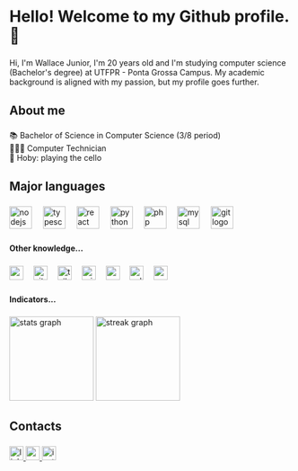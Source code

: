 <!--
**WallaceJunior14/WallaceJunior14** is a ✨ _special_ ✨ repository because its `README.md` (this file) appears on your GitHub profile.

MASCOTE 
<div align="center">
  <img src='https://i.postimg.cc/bYtmbbTp/octocat-1677350705722.png' border='0' alt='octocat-1677350705722'  height="300" width="300"/>
</div>
-->
<h1 align="left">Hello! Welcome to my Github profile. 👋</h1>

###

<p align="left">Hi, I'm Wallace Junior, I'm 20 years old and I'm studying computer science (Bachelor's degree) at UTFPR - Ponta Grossa Campus. My academic background is aligned with my passion, but my profile goes further.</p>

###

<h2 align="left">About me</h2>

###

<p align="left">📚 Bachelor of Science in Computer Science (3/8 period)<br>🧑🏾‍💻 Computer Technician<br>🎻 Hoby: playing the cello</p>

###

<h2 align="left">Major languages</h2>

###

<div align="left">
  <img src="https://cdn.simpleicons.org/nodedotjs/339933" height="40" alt="nodejs logo"  />
  <img width="12" />
  <img src="https://cdn.simpleicons.org/typescript/3178C6" height="40" alt="typescript logo"  />
  <img width="12" />
  <img src="https://cdn.jsdelivr.net/gh/devicons/devicon/icons/react/react-original.svg" height="40" alt="react logo"  />
  <img width="12" />
  <img src="https://cdn.simpleicons.org/python/3776AB" height="40" alt="python logo"  />
  <img width="12" />
  <img src="https://skillicons.dev/icons?i=php" height="40" alt="php logo"  />
  <img width="12" />
  <img src="https://skillicons.dev/icons?i=mysql" height="40" alt="mysql logo"  />
  <img width="12" />
  <img src="https://skillicons.dev/icons?i=git" height="40" alt="git logo"  />
</div>

###

<h4 align="left">Other knowledge...</h4>

###

<div align="left">
  <img src="https://cdn.jsdelivr.net/gh/devicons/devicon/icons/nextjs/nextjs-original.svg" height="25" alt="nextjs logo"  />
  <img width="10" />
  <img src="https://skillicons.dev/icons?i=vite" height="25" alt="vite logo"  />
  <img width="10" />
  <img src="https://cdn.simpleicons.org/tailwindcss/06B6D4" height="25" alt="tailwindcss logo"  />
  <img width="10" />
  <img src="https://skillicons.dev/icons?i=prisma" height="25" alt="prisma logo"  />
  <img width="10" />
  <img src="https://cdn.simpleicons.org/postgresql/4169E1" height="25" alt="postgresql logo"  />
  <img width="10" />
  <img src="https://cdn.simpleicons.org/sqlite/003B57" height="25" alt="sqlite logo"  />
  <img width="10" />
  <img src="https://skillicons.dev/icons?i=c" height="25" alt="c logo"  />
</div>

###

<h4 align="left">Indicators...</h4>

###

<div align="left">
  <img src="https://github-readme-stats.vercel.app/api?username=WallaceJunior14&hide_title=false&hide_rank=false&show_icons=false&include_all_commits=true&count_private=true&disable_animations=false&theme=codeSTACKr&locale=en&hide_border=false&order=1" height="150" alt="stats graph"  />
  <img src="https://streak-stats.demolab.com?user=WallaceJunior14&locale=en&mode=weekly&theme=codeSTACKr&hide_border=true&border_radius=5&order=3" height="150" alt="streak graph"  />
</div>

###

<h2 align="left">Contacts</h2>

###

<div align="left">
  <a href="https://www.linkedin.com/in/wallace-junior-87b7011aa/" target="_blank">
    <img src="https://img.shields.io/static/v1?message=LinkedIn&logo=linkedin&label=&color=0077B5&logoColor=white&labelColor=&style=for-the-badge" height="25" alt="linkedin logo"  />
  </a>
  <a href="mailto:wallacepfj1409@gmail.com" target="_blank">
    <img src="https://img.shields.io/static/v1?message=Gmail&logo=gmail&label=&color=D14836&logoColor=white&labelColor=&style=for-the-badge" height="25" alt="gmail logo"  />
  </a>
  <a href="https://www.instagram.com/wj.freire_/" target="_blank">
    <img src="https://img.shields.io/static/v1?message=Instagram&logo=instagram&label=&color=E4405F&logoColor=white&labelColor=&style=for-the-badge" height="25" alt="instagram logo"  />
  </a>
</div>

###
